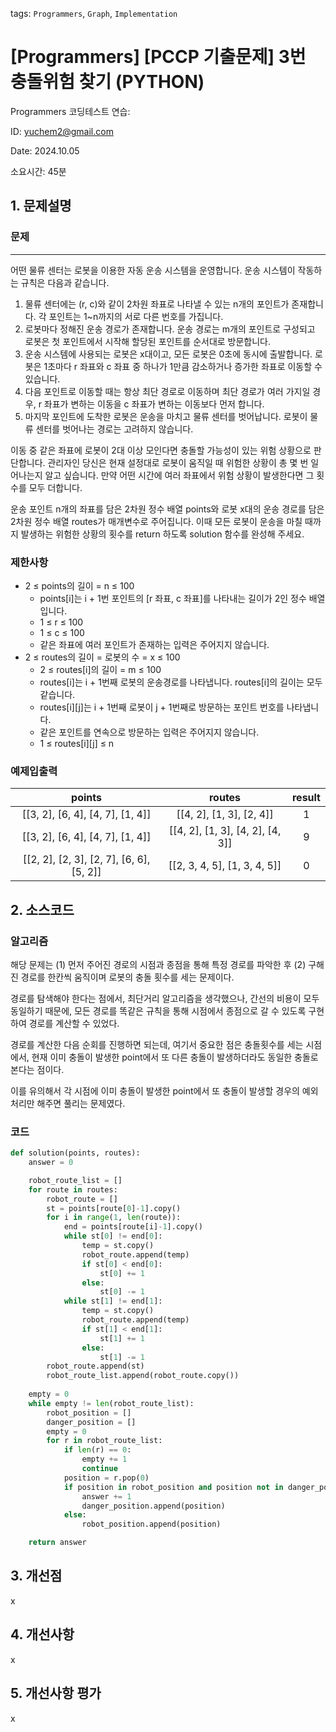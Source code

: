 tags: `Programmers`, `Graph`, `Implementation`
# [Programmers] [PCCP 기출문제] 3번 충돌위험 찾기 (PYTHON)
Programmers 코딩테스트 연습: 

ID: yuchem2@gmail.com

Date: 2024.10.05

소요시간: 45분

## 1. 문제설명

### 문제
---
어떤 물류 센터는 로봇을 이용한 자동 운송 시스템을 운영합니다. 운송 시스템이 작동하는 규칙은 다음과 같습니다.

1. 물류 센터에는 (r, c)와 같이 2차원 좌표로 나타낼 수 있는 n개의 포인트가 존재합니다. 각 포인트는 1~n까지의 서로 다른 번호를 가집니다.
2. 로봇마다 정해진 운송 경로가 존재합니다. 운송 경로는 m개의 포인트로 구성되고 로봇은 첫 포인트에서 시작해 할당된 포인트를 순서대로 방문합니다.
3. 운송 시스템에 사용되는 로봇은 x대이고, 모든 로봇은 0초에 동시에 출발합니다. 로봇은 1초마다 r 좌표와 c 좌표 중 하나가 1만큼 감소하거나 증가한 좌표로 이동할 수 있습니다.
4. 다음 포인트로 이동할 때는 항상 최단 경로로 이동하며 최단 경로가 여러 가지일 경우, r 좌표가 변하는 이동을 c 좌표가 변하는 이동보다 먼저 합니다.
5. 마지막 포인트에 도착한 로봇은 운송을 마치고 물류 센터를 벗어납니다. 로봇이 물류 센터를 벗어나는 경로는 고려하지 않습니다.

이동 중 같은 좌표에 로봇이 2대 이상 모인다면 충돌할 가능성이 있는 위험 상황으로 판단합니다. 관리자인 당신은 현재 설정대로 로봇이 움직일 때 위험한 상황이 총 몇 번 일어나는지 알고 싶습니다. 만약 어떤 시간에 여러 좌표에서 위험 상황이 발생한다면 그 횟수를 모두 더합니다.

운송 포인트 n개의 좌표를 담은 2차원 정수 배열 points와 로봇 x대의 운송 경로를 담은 2차원 정수 배열 routes가 매개변수로 주어집니다. 이때 모든 로봇이 운송을 마칠 때까지 발생하는 위험한 상황의 횟수를 return 하도록 solution 함수를 완성해 주세요.

### 제한사항
+ 2 ≤ points의 길이 = n ≤ 100
  + points[i]는 i + 1번 포인트의 [r 좌표, c 좌표]를 나타내는 길이가 2인 정수 배열입니다.
  + 1 ≤ r ≤ 100
  + 1 ≤ c ≤ 100
  + 같은 좌표에 여러 포인트가 존재하는 입력은 주어지지 않습니다.
+ 2 ≤ routes의 길이 = 로봇의 수 = x ≤ 100
  + 2 ≤ routes[i]의 길이 = m ≤ 100
  + routes[i]는 i + 1번째 로봇의 운송경로를 나타냅니다. routes[i]의 길이는 모두 같습니다.
  + routes[i][j]는 i + 1번째 로봇이 j + 1번째로 방문하는 포인트 번호를 나타냅니다.
  + 같은 포인트를 연속으로 방문하는 입력은 주어지지 않습니다.
  + 1 ≤ routes[i][j] ≤ n

### 예제입출력
|                  points                  |              routes              | result |
| :--------------------------------------: | :------------------------------: | :----: |
|     [[3, 2], [6, 4], [4, 7], [1, 4]]     |     [[4, 2], [1, 3], [2, 4]]     |   1    |
|     [[3, 2], [6, 4], [4, 7], [1, 4]]     | [[4, 2], [1, 3], [4, 2], [4, 3]] |   9    |
| [[2, 2], [2, 3], [2, 7], [6, 6], [5, 2]] |   [[2, 3, 4, 5], [1, 3, 4, 5]]   |   0    |

## 2. 소스코드

### 알고리즘
해당 문제는 (1) 먼저 주어진 경로의 시점과 종점을 통해 특정 경로를 파악한 후 (2) 구해진 경로를 한칸씩 움직이며 로봇의 충돌 횟수를 세는 문제이다.

경로를 탐색해야 한다는 점에서, 최단거리 알고리즘을 생각했으나, 간선의 비용이 모두 동일하기 때문에, 모든 경로를 똑같은 규칙을 통해 시점에서 종점으로 갈 수 있도록 구현하여 경로를 계산할 수 있었다.

경로를 계산한 다음 순회를 진행하면 되는데, 여기서 중요한 점은 충돌횟수를 세는 시점에서, 현재 이미 충돌이 발생한 point에서 또 다른 충돌이 발생하더라도 동일한 충돌로 본다는 점이다.

이를 유의해서 각 시점에 이미 충돌이 발생한 point에서 또 충돌이 발생할 경우의 예외처리만 해주면 풀리는 문제였다. 

### 코드
```python
def solution(points, routes):
    answer = 0

    robot_route_list = []
    for route in routes:
        robot_route = []
        st = points[route[0]-1].copy()
        for i in range(1, len(route)):
            end = points[route[i]-1].copy()
            while st[0] != end[0]:
                temp = st.copy()
                robot_route.append(temp)
                if st[0] < end[0]:
                    st[0] += 1
                else:
                    st[0] -= 1
            while st[1] != end[1]:
                temp = st.copy()
                robot_route.append(temp)
                if st[1] < end[1]:
                    st[1] += 1
                else:
                    st[1] -= 1
        robot_route.append(st)
        robot_route_list.append(robot_route.copy())
        
    empty = 0
    while empty != len(robot_route_list):
        robot_position = []
        danger_position = []
        empty = 0
        for r in robot_route_list:
            if len(r) == 0:
                empty += 1
                continue
            position = r.pop(0)
            if position in robot_position and position not in danger_position:
                answer += 1
                danger_position.append(position)
            else:
                robot_position.append(position)

    return answer
```
## 3. 개선점
x
## 4. 개선사항
x
## 5. 개선사항 평가
x
